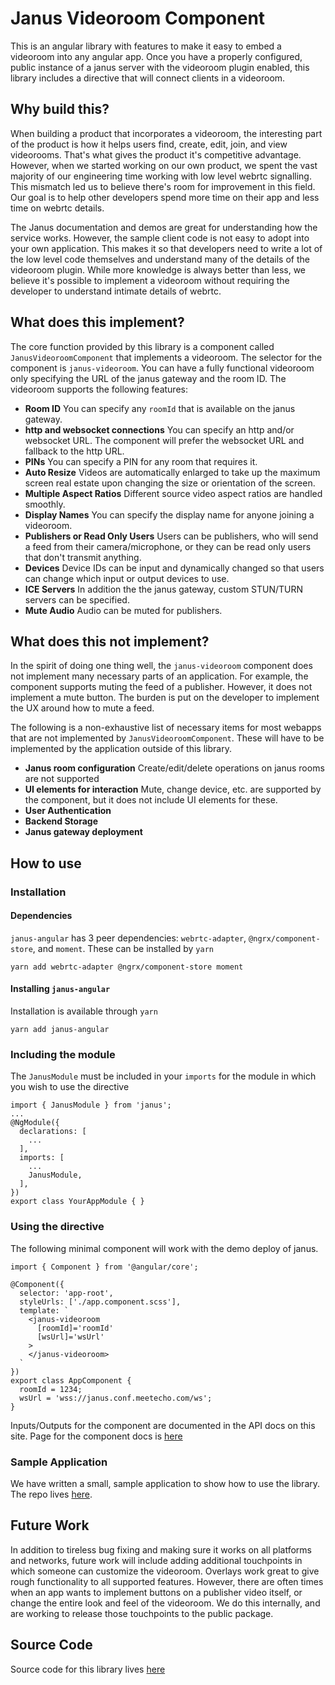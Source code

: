 # Janus Videoroom Component

This is an angular library with features to make it easy to embed a videoroom
into any angular app. Once you have a properly configured, public instance of a
janus server with the videoroom plugin enabled, this library includes a
directive that will connect clients in a videoroom.

## Why build this?

When building a product that incorporates a videoroom, the interesting part of
the product is how it helps users find, create, edit, join, and view
videorooms. That's what gives the product it's competitive advantage. However,
when we started working on our own product, we spent the vast majority of our
engineering time working with low level webrtc signalling. This mismatch led us
to believe there's room for improvement in this field. Our goal is to help
other developers spend more time on their app and less time on webrtc details.

The Janus documentation and demos are great for understanding how the service
works. However, the sample client code is not easy to adopt into your own
application. This makes it so that developers need to write a lot of the low
level code themselves and understand many of the details of the videoroom
plugin. While more knowledge is always better than less, we believe it's
possible to implement a videoroom without requiring the developer to understand
intimate details of webrtc.

## What does this implement?

The core function provided by this library is a component called `JanusVideoroomComponent` that implements a videoroom. The selector for the component is `janus-videoroom`. You can have a fully functional videoroom only specifying the URL of the janus gateway and the room ID. The videoroom supports the following features:

- **Room ID** You can specify any `roomId` that is available on the janus gateway.
- **http and websocket connections** You can specify an http and/or websocket URL. The component will prefer the websocket URL and fallback to the http URL.
- **PINs** You can specify a PIN for any room that requires it.
- **Auto Resize** Videos are automatically enlarged to take up the maximum screen real estate upon changing the size or orientation of the screen.
- **Multiple Aspect Ratios** Different source video aspect ratios are handled smoothly.
- **Display Names** You can specify the display name for anyone joining a videoroom.
- **Publishers or Read Only Users** Users can be publishers, who will send a feed from their camera/microphone, or they can be read only users that don't transmit anything.
- **Devices** Device IDs can be input and dynamically changed so that users can change which input or output devices to use.
- **ICE Servers** In addition the the janus gateway, custom STUN/TURN servers can be specified.
- **Mute Audio** Audio can be muted for publishers.

## What does this **not** implement?

In the spirit of doing one thing well, the `janus-videoroom` component does not
implement many necessary parts of an application. For example, the component
supports muting the feed of a publisher. However, it does not implement a mute
button. The burden is put on the developer to implement the UX around how to
mute a feed.

The following is a non-exhaustive list of necessary items for most webapps that
are not implemented by `JanusVideoroomComponent`. These will have to be
implemented by the application outside of this library.

- **Janus room configuration** Create/edit/delete operations on janus rooms are not supported
- **UI elements for interaction** Mute, change device, etc. are supported by the component, but it does not include UI elements for these.
- **User Authentication**
- **Backend Storage**
- **Janus gateway deployment**


## How to use

### Installation

#### Dependencies

`janus-angular` has 3 peer dependencies: `webrtc-adapter`, `@ngrx/component-store`, and `moment`. These can be installed by `yarn`

```
yarn add webrtc-adapter @ngrx/component-store moment
```

#### Installing `janus-angular`

Installation is available through `yarn`

```
yarn add janus-angular
```

### Including the module

The `JanusModule` must be included in your `imports` for the module in which you wish to use the directive

```
import { JanusModule } from 'janus';
...
@NgModule({
  declarations: [
    ...
  ],
  imports: [
    ...
    JanusModule,
  ],
})
export class YourAppModule { }
```

### Using the directive

The following minimal component will work with the demo deploy of janus.
```
import { Component } from '@angular/core';

@Component({
  selector: 'app-root',
  styleUrls: ['./app.component.scss'],
  template: `
    <janus-videoroom
      [roomId]='roomId'
      [wsUrl]='wsUrl'
    >
    </janus-videoroom>
  `
})
export class AppComponent {
  roomId = 1234;
  wsUrl = 'wss://janus.conf.meetecho.com/ws';
}
```

Inputs/Outputs for the component are documented in the API docs on this site. Page for the
component docs is [here](https://kevin29a.github.io/angular-janus/components/JanusVideoroomComponent.html)

### Sample Application

We have written a small, sample application to show how to use the library. The
repo lives [here](https://github.com/kevin29a/angular-janus-sample-app).

## Future Work

In addition to tireless bug fixing and making sure it works on all platforms
and networks, future work will include adding additional touchpoints in which
someone can customize the videoroom. Overlays work great to give rough
functionality to all supported features. However, there are often times when an
app wants to implement buttons on a publisher video itself, or change the
entire look and feel of the videoroom. We do this internally, and are working
to release those touchpoints to the public package.

## Source Code

Source code for this library lives [here](https://github.com/kevin29a/angular-janus)
